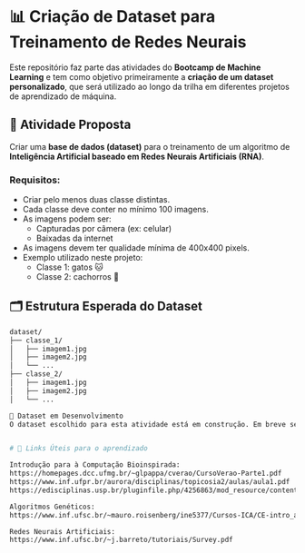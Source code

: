 # 📊 Criação de Dataset para Treinamento de Redes Neurais

Este repositório faz parte das atividades do **Bootcamp de Machine Learning** e tem como objetivo primeiramente a **criação de um dataset personalizado**, que será utilizado ao longo da trilha em diferentes projetos de aprendizado de máquina.

## 🧠 Atividade Proposta

Criar uma **base de dados (dataset)** para o treinamento de um algoritmo de **Inteligência Artificial baseado em Redes Neurais Artificiais (RNA)**.

### Requisitos:

- Criar pelo menos duas classe distintas.
- Cada classe deve conter no mínimo 100 imagens.
- As imagens podem ser:
  - Capturadas por câmera (ex: celular)
  - Baixadas da internet
- As imagens devem ter qualidade mínima de 400x400 pixels.
- Exemplo utilizado neste projeto: 
  - Classe 1: gatos 🐱
  - Classe 2: cachorros 🐶

## 🗂 Estrutura Esperada do Dataset

```bash
dataset/
├── classe_1/
│   ├── imagem1.jpg
│   ├── imagem2.jpg
│   └── ...
├── classe_2/
│   ├── imagem1.jpg
│   ├── imagem2.jpg
│   └── ...

📸 Dataset em Desenvolvimento
O dataset escolhido para esta atividade está em construção. Em breve será adicionado ao repositório com as imagens organizadas por classes.


# 📌 Links Úteis para o aprendizado

Introdução para à Computação Bioinspirada:
https://homepages.dcc.ufmg.br/~glpappa/cverao/CursoVerao-Parte1.pdf 
https://www.inf.ufpr.br/aurora/disciplinas/topicosia2/aulas/aula1.pdf 
https://edisciplinas.usp.br/pluginfile.php/4256863/mod_resource/content/1/cb_3_ce_ag_1.pdf 

Algoritmos Genéticos:
https://www.inf.ufsc.br/~mauro.roisenberg/ine5377/Cursos-ICA/CE-intro_apost.pdf 

Redes Neurais Artificiais:
https://www.inf.ufsc.br/~j.barreto/tutoriais/Survey.pdf

